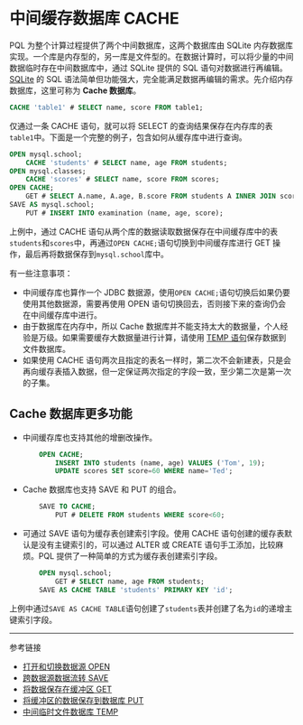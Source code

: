 # 中间缓存数据库 CACHE

PQL 为整个计算过程提供了两个中间数据库，这两个数据库由 SQLite 内存数据库实现。一个库是内存型的，另一库是文件型的。在数据计算时，可以将少量的中间数据临时存在中间数据库中，通过 SQLite 提供的 SQL 语句对数据进行再编辑。[SQLite](/note/sqlite/brief.md) 的 SQL 语法简单但功能强大，完全能满足数据再编辑的需求。先介绍内存数据库，这里可称为 **Cache 数据库**。

```sql
CACHE 'table1' # SELECT name, score FROM table1; 
```

仅通过一条 CACHE 语句，就可以将 SELECT 的查询结果保存在内存库的表`table1`中。下面是一个完整的例子，包含如何从缓存库中进行查询。

```sql
OPEN mysql.school;
    CACHE 'students' # SELECT name, age FROM students;
OPEN mysql.classes;
    CACHE 'scores' # SELECT name, score FROM scores;
OPEN CACHE;
    GET # SELECT A.name, A.age, B.score FROM students A INNER JOIN scores B ON A.name=B.name;
SAVE AS mysql.school;
    PUT # INSERT INTO examination (name, age, score);
```

上例中，通过 CACHE 语句从两个库的数据读取数据保存在中间缓存库中的表`students`和`scores`中，再通过`OPEN CACHE;`语句切换到中间缓存库进行 GET 操作，最后再将数据保存到`mysql.school`库中。

有一些注意事项：  

* 中间缓存库也算作一个 JDBC 数据源，使用`OPEN CACHE;`语句切换后如果仍要使用其他数据源，需要再使用 OPEN 语句切换回去，否则接下来的查询仍会在中间缓存库中进行。
* 由于数据库在内存中，所以 Cache 数据库并不能支持太大的数据量，个人经验是万级。如果需要缓存大数据量进行计算，请使用 [TEMP 语句](/pql/temp.md)保存数据到文件数据库。
* 如果使用 CACHE 语句两次且指定的表名一样时，第二次不会新建表，只是会再向缓存表插入数据，但一定保证两次指定的字段一致，至少第二次是第一次的子集。  

## Cache 数据库更多功能

* 中间缓存库也支持其他的增删改操作。
    ```sql
        OPEN CACHE;
            INSERT INTO students (name, age) VALUES ('Tom', 19);
            UPDATE scores SET score=60 WHERE name='Ted';  
    ```
* Cache 数据库也支持 SAVE 和 PUT 的组合。
    ```sql
        SAVE TO CACHE;
            PUT # DELETE FROM students WHERE score<60; 
    ```
* 可通过 SAVE 语句为缓存表创建索引字段。使用 CACHE 语句创建的缓存表默认是没有主键索引的，可以通过 ALTER 或 CREATE 语句手工添加，比较麻烦。PQL 提供了一种简单的方式为缓存表创建索引字段。
    ```sql
        OPEN mysql.school;
            GET # SELECT name, age FROM students;
        SAVE AS CACHE TABLE 'students' PRIMARY KEY 'id';
    ```
上例中通过`SAVE AS CACHE TABLE`语句创建了`students`表并创建了名为`id`的递增主键索引字段。

---
参考链接

* [打开和切换数据源 OPEN](/pql/open.md)
* [跨数据源数据流转 SAVE](/pql/save.md)
* [将数据保存在缓冲区 GET](/pql/get.md)
* [将缓冲区的数据保存到数据库 PUT](/pql/put.md)
* [中间临时文件数据库 TEMP](/pql/temp.md)
